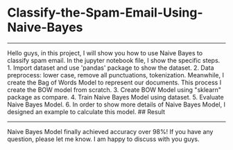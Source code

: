 # Classify-the-Spam-Email-Using-Naive-Bayes
<hr> Hello guys, in this project, I will show you how to use Naive Bayes to classify spam email. 
   In the jupyter notebook file, I show the specific steps.
   1. Import dataset and use 'pandas' package to show the dataset.
   2. Data preprocess: lower case, remove all punctuations, tokenization. Meanwhile, I create the Bag of Words Model to represent our documents. This process I create the BOW model from scratch.
   3. Create BOW Model using "sklearn" package as compare.
   4. Train Naive Bayes Model using dataset.
   5. Evaluate Naive Bayes Model.
   6. In order to show more details of Naive Bayes Model, I designed an example to calculate this model.
## Result
<hr> Naive Bayes Model finally achieved accuracy over 98%! If you have any question, please let me know. I am happy to discuss with you guys. 
